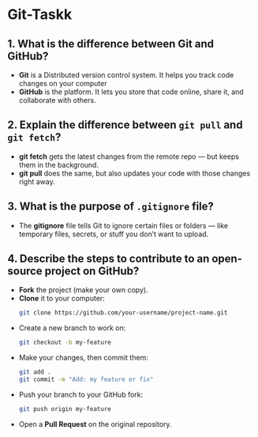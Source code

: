 # Git-Taskk

## 1. What is the difference between Git and GitHub?

- **Git** is a Distributed version control system. It helps you track code changes on your computer  
- **GitHub** is the platform. It lets you store that code online, share it, and collaborate with others.

## 2. Explain the difference between `git pull` and `git fetch`?
- **git fetch** gets the latest changes from the remote repo — but keeps them in the background.
- **git pull** does the same, but also updates your code with those changes right away.

## 3. What is the purpose of `.gitignore` file?
- The **gitignore** file tells Git to ignore certain files or folders — like temporary files, secrets, or stuff you don’t want to upload.

## 4. Describe the steps to contribute to an open-source project on GitHub?

- **Fork** the project (make your own copy).
- **Clone** it to your computer:
   ```bash
   git clone https://github.com/your-username/project-name.git
   ```
- Create a new branch to work on:
  ```bash
  git checkout -b my-feature
  ```
- Make your changes, then commit them:
  ```bash
  git add .
  git commit -m "Add: my feature or fix"
  ```
- Push your branch to your GitHub fork:
  ```bash
  git push origin my-feature
  ```
- Open a **Pull Request** on the original repository.



  

